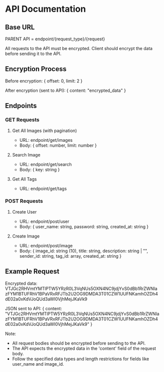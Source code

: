 # API Documentation

## Base URL
PARENT API = endpoint/{request_type}/{request}

All requests to the API must be encrypted. Client should encrypt the data before sending it to the API.

## Encryption Process
Before encryption:
{
    offset: 0,
    limit: 2
}

After encryption (sent to API):
{
    content: "encrypted_data"
}

## Endpoints

### GET Requests

1. Get All Images (with pagination)
   - URL: endpoint/get/images
   - Body: { offset: number, limit: number }

2. Search Image
   - URL: endpoint/get/search
   - Body: { key: string }

3. Get All Tags
   - URL: endpoint/get/tags

### POST Requests

1. Create User
   - URL: endpoint/post/user
   - Body: { user_name: string, password: string, created_at: string }

2. Create Image
   - URL: endpoint/post/image
   - Body: { image_id: string (10), title: string, description: string | "", sender_id: string, tag_id: array, created_at: string }

## Example Request

Encrypted data: 
VTJGc2RHVmtYMTlPTW5YRzR0L3VqNUs5OXN4NC9jdjYvS0dBb1RrZWNIazFYM1BTUFRhV1BPaVRxRFJTb2U2OG9DMDA3T01CZW1UUFNKamhOZDh4dE02a0xKdVJoQUd3aWl0VjhMejJKaVk9

JSON sent to API:
{
    content: "VTJGc2RHVmtYMTlPTW5YRzR0L3VqNUs5OXN4NC9jdjYvS0dBb1RrZWNIazFYM1BTUFRhV1BPaVRxRFJTb2U2OG9DMDA3T01CZW1UUFNKamhOZDh4dE02a0xKdVJoQUd3aWl0VjhMejJKaVk9"
}

Note:
- All request bodies should be encrypted before sending to the API.
- The API expects the encrypted data in the 'content' field of the request body.
- Follow the specified data types and length restrictions for fields like user_name and image_id.
